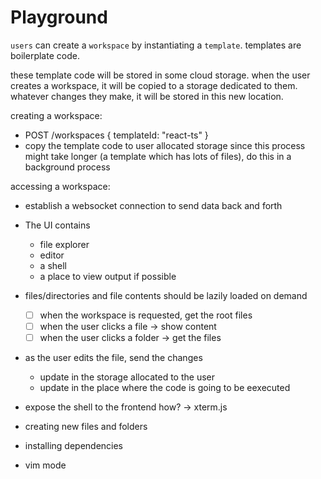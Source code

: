# Playground

`users` can create a `workspace` by instantiating a `template`. templates are
boilerplate code.

these template code will be stored in some cloud storage. when the user creates
a workspace, it will be copied to a storage dedicated to them. whatever changes
they make, it will be stored in this new location.

creating a workspace:
- POST /workspaces { templateId: "react-ts" }
- copy the template code to user allocated storage since this process might
take longer (a template which has lots of files), do this in a background
process

accessing a workspace:
- establish a websocket connection to send data back and forth

- The UI contains
  - file explorer
  - editor
  - a shell
  - a place to view output if possible

- files/directories and file contents should be lazily loaded on demand
  - [ ] when the workspace is requested, get the root files
  - [ ] when the user clicks a file -> show content
  - [ ] when the user clicks a folder -> get the files

- as the user edits the file, send the changes
  - update in the storage allocated to the user 
  - update in the place where the code is going to be eexecuted

- expose the shell to the frontend
  how? -> xterm.js

- creating new files and folders
- installing dependencies
- vim mode
